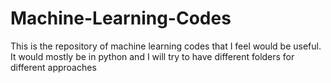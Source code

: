 # Machine-Learning-Codes
This is the repository of machine learning codes that I feel would be useful. It would mostly be in python and I will try to have different folders for different approaches 
